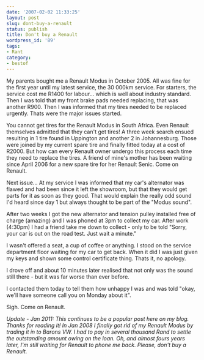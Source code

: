 ```yaml
---
date: '2007-02-02 11:33:25'
layout: post
slug: dont-buy-a-renault
status: publish
title: Don't buy a Renault
wordpress_id: '89'
tags:
- Rant
category:
- bestof
---
```


My parents bought me a Renault Modus in October 2005. All was fine for the first year until my latest service, the 30 000km service. For starters, the service cost me R1400 for labour... which is well about industry standard. Then I was told that my front brake pads needed replacing, that was another R900. Then I was informed that my tires needed to be replaced urgently. Thats were the major issues started.

You cannot get tires for the Renault Modus in South Africa. Even Renault themselves admitted that they can't get tires! A three week search ensued resulting in 1 tire found in Uppington and another 2 in Johannesburg. Those were joined by my current spare tire and finally fitted today at a cost of R2000. But how can every Renault owner undergo this process each time they need to replace the tires. A friend of mine's mother has been waiting since April 2006 for a new spare tire for her Renault Senic. Come on Renault.

Next issue... At my service I was informed that my car's alternator was flawed and had been since it left the showroom, but that they would get parts for it as soon as they good. That would explain the really odd sound I'd heard since day 1 but always thought to be part of the "Modus sound".

After two weeks I got the new alternator and tension pulley installed free of charge (amazing) and I was phoned at 3pm to collect my car. After work (4:30pm) I had a friend take me down to collect - only to be told "Sorry, your car is out on the road test. Just wait a minute."

I wasn't offered a seat, a cup of coffee or anything. I stood on the service department floor waiting for my car to get back. When it did I was just given my keys and shown some control certificate thing. Thats it, no apology.

I drove off and about 10 minutes later realised that not only was the sound still there - but it was far worse than ever before.

I contacted them today to tell them how unhappy I was and was told "okay, we'll have someone call you on Monday about it".

Sigh. Come on Renault.

_Update - Jan 2011: This continues to be a popular post here on my blog. Thanks for reading it! In Jan 2008 I finally got rid of my Renault Modus by trading it in to Barons VW. I had to pay in several thousand Rand to settle the outstanding amount owing on the loan. Oh, and almost fours years later, I'm still waiting for Renault to phone me back. Please, don't buy a Renault._

